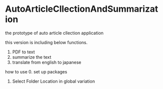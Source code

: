 # AutoArticleCllectionAndSummarization

the prototype of auto article cllection application

this version is including below functions.
1. PDF to text
2. summarize the text
3. translate from english to japanese

how to use
0. set up packages
1. Select Folder Location in global variation
